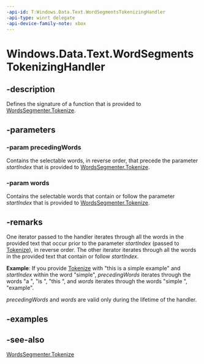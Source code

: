```yaml
---
-api-id: T:Windows.Data.Text.WordSegmentsTokenizingHandler
-api-type: winrt delegate
-api-device-family-note: xbox
---
```

<!-- Delegate syntax.
public delegate void WordSegmentsTokenizingHandler(Windows.Foundation.Collections.IIterable<Windows.Data.Text.WordSegment> precedingWords, Windows.Foundation.Collections.IIterable<Windows.Data.Text.WordSegment> words)
-->
# Windows.Data.Text.WordSegmentsTokenizingHandler

## -description
Defines the signature of a function that is provided to [WordsSegmenter.Tokenize](wordssegmenter_tokenize_982453003.md).

## -parameters
### -param precedingWords
Contains the selectable words, in reverse order, that precede the parameter *startIndex* that is provided to [WordsSegmenter.Tokenize](wordssegmenter_tokenize_982453003.md).

### -param words
Contains the selectable words that contain or follow the parameter *startIndex* that is provided to [WordsSegmenter.Tokenize](wordssegmenter_tokenize_982453003.md).


## -remarks
One iterator passed to the handler iterates through all the words in the provided text that occur prior to the parameter *startIndex* (passed to [Tokenize](wordssegmenter_tokenize_982453003.md)), in reverse order. The other iterator iterates through all the words in the provided text that contain or follow *startIndex*.

**Example**: If you provide [Tokenize](wordssegmenter_tokenize_982453003.md) with "this is a simple example" and *startIndex* within the word "simple", *precedingWords* iterates through the words "a ", "is ", "this ", and *words* iterates through the words "simple ", "example".

*precedingWords* and *words* are valid only during the lifetime of the handler.

## -examples

## -see-also
[WordsSegmenter.Tokenize](wordssegmenter_tokenize_982453003.md)